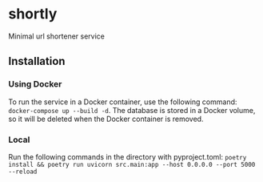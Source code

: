 # shortly
Minimal url shortener service

## Installation
### Using Docker
To run the service in a Docker container, use the following command:
`docker-compose up --build -d`.
The database is stored in a Docker volume, so it will be deleted when the Docker container is removed.
### Local
Run the following commands in the directory with pyproject.toml:
`poetry install && poetry run uvicorn src.main:app --host 0.0.0.0 --port 5000 --reload`